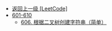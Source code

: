 - [返回上一级 [LeetCode]](LeetCode/)
- [601-610](LeetCode/601-610/)
  - [606. 根据二叉树创建字符串（简单）](LeetCode/601-610/606.%20根据二叉树创建字符串（简单）.md)
